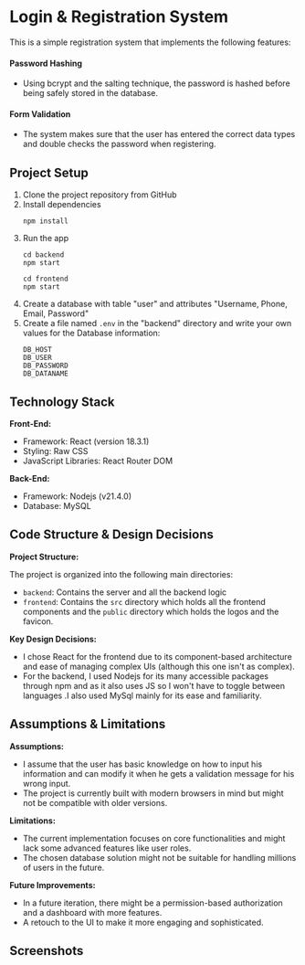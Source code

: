 # Login & Registration System

This is a simple registration system that implements the following features:
#### Password Hashing
 - Using bcrypt and the salting technique, the password is hashed before being safely stored in the database.
#### Form Validation
 - The system makes sure that the user has entered the correct data types and double checks the password when registering.
 

## Project Setup

 1. Clone the project repository from GitHub
 2. Install dependencies 
	 ```
	npm install
	```
 3. Run the app
	 ```
	cd backend
	npm start
	```
	```
	cd frontend
	npm start
	```
 4. Create a database with table "user" and attributes "Username, Phone, Email, Password"
 5. Create a file named `.env` in the "backend" directory and write your own values for the Database information:
	 ```
	 DB_HOST
	 DB_USER
	 DB_PASSWORD
	 DB_DATANAME
	 ```


## Technology Stack
**Front-End:**

-   Framework: React (version 18.3.1)
-   Styling: Raw CSS
-   JavaScript Libraries: React Router DOM

**Back-End:**

-   Framework: Nodejs (v21.4.0)
-   Database: MySQL



## Code Structure & Design Decisions

**Project Structure:**

The project is organized into the following main directories:
-   `backend`: Contains the server and all the backend logic
-   `frontend`: Contains the `src` directory which holds all the frontend components and the `public` directory which holds the logos and the favicon.

**Key Design Decisions:**

-   I chose React for the frontend due to its component-based architecture and ease of managing complex UIs (although this one isn't as complex).
-   For the backend, I used Nodejs for its many accessible packages through npm and as it also uses JS so I won't have to toggle between languages .I also used MySql mainly for its ease and familiarity.


## Assumptions & Limitations

**Assumptions:**

-   I assume that the user has basic knowledge on how to input his information and can modify it when he gets a validation message for his wrong input.
-   The project is currently built with modern browsers in mind but might not be compatible with older versions.

**Limitations:**

-   The current implementation focuses on core functionalities and might lack some advanced features like user roles.
-   The chosen database solution might not be suitable for handling millions of users in the future.

**Future Improvements:**
- In a future iteration, there might be a permission-based authorization and a dashboard with more features.
- A retouch to the UI to make it more engaging and sophisticated.


## Screenshots



